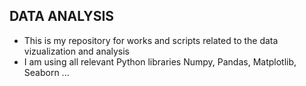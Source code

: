 ## DATA ANALYSIS   
- This is my repository for works and scripts related to the data vizualization and analysis
- I am using all relevant Python libraries Numpy, Pandas, Matplotlib, Seaborn ...
